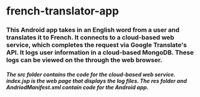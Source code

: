 # french-translator-app

### This Android app takes in an English word from a user and translates it to French. It connects to a cloud-based web service, which completes the request via Google Translate's API. It logs user information in a cloud-based MongoDB. These logs can be viewed on the through the web browser. 

##### The src folder contains the code for the cloud-based web service. index.jsp is the web page that displays the log files. The res folder and AndriodManifest.xml contain code for the Android app.
